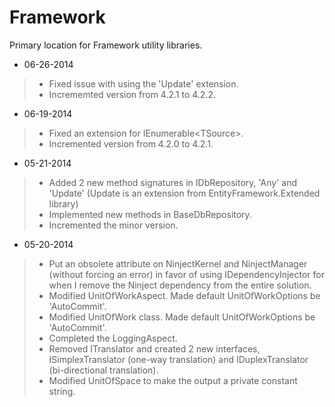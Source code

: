 Framework
=========

Primary location for Framework utility libraries.

- 06-26-2014
>- Fixed issue with using the 'Update' extension.
>- Incrememted version from 4.2.1 to 4.2.2.

- 06-19-2014
>- Fixed an extension for IEnumerable&lt;TSource&gt;.
>- Incremented version from 4.2.0 to 4.2.1.

- 05-21-2014
>- Added 2 new method signatures in IDbRepository, 'Any' and 'Update' (Update is an extension from EntityFramework.Extended library)
>- Implemented new methods in BaseDbRepository.
>- Incremented the minor version.

- 05-20-2014
>- Put an obsolete attribute on NinjectKernel and NinjectManager (without forcing an error) in favor of using IDependencyInjector for when I remove the Ninject dependency from the entire solution.
>- Modified UnitOfWorkAspect. Made default UnitOfWorkOptions be 'AutoCommit'.
>- Modified UnitOfWork class. Made default UnitOfWorkOptions be 'AutoCommit'.
>- Completed the LoggingAspect.
>- Removed ITranslator and created 2 new interfaces, ISimplexTranslator (one-way translation) and IDuplexTranslator (bi-directional translation).
>- Modified UnitOfSpace to make the output a private constant string.